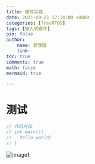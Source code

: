 ```yaml
---
title: 硬件实践
date: 2021-09-21 17:14:00 +0800
categories: [freeRTOS]
tags: [嵌入式硬件]
pin: false
author: 
    name: 曾理国
    link: 
toc: true
comments: true
math: false
mermaid: true

---
```


# 测试


```c
// 代码片段
// int main(){
//   hello world;
// }
```



![image1](https://github.com/zengliguo1/zengliguo1.github.io/blob/main/photos/1.jpg)
